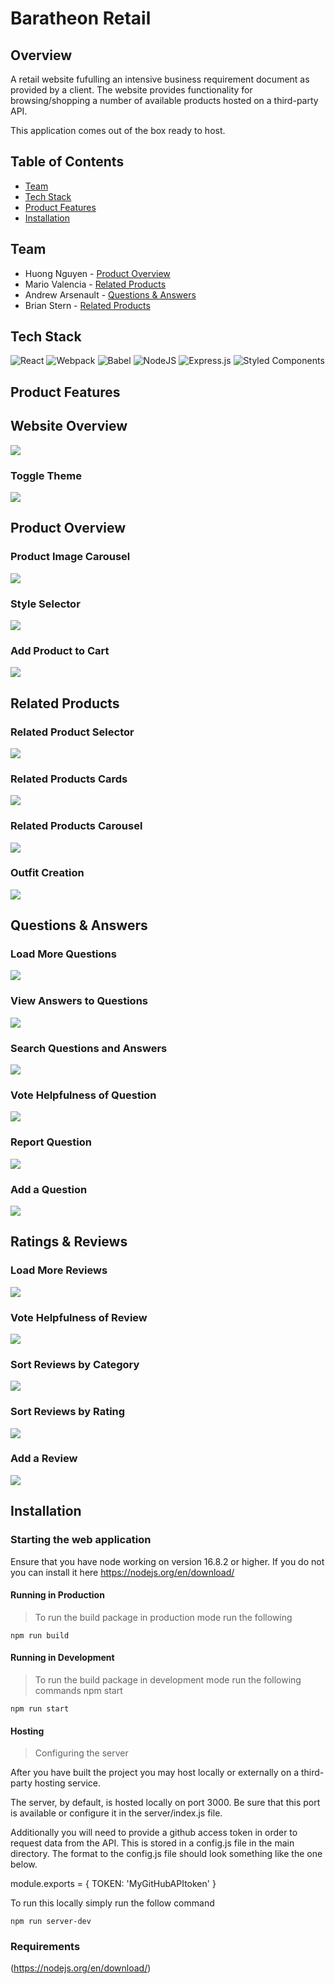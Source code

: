 
# Baratheon Retail


## Overview
A retail website fufulling an intensive business requirement document as provided by a client. The website provides functionality for browsing/shopping a number of available products hosted on a third-party API.

This application comes out of the box ready to host.

## Table of Contents
* [Team](https://github.com/RFCE2209-Baratheon/Front-End-Capstone/edit/main/readme.md#team)
* [Tech Stack](https://github.com/huongnguyen04/dinner-party/blob/main/README.md#tech-stack)  
* [Product Features](https://github.com/huongnguyen04/dinner-party/blob/main/README.md#product-features)  
* [Installation](https://github.com/huongnguyen04/dinner-party/blob/main/README.md#installation)  


## Team
* Huong Nguyen - [Product Overview](https://github.com/RFCE2209-Baratheon/Front-End-Capstone/tree/overview6#product-overview)
* Mario Valencia - [Related Products](https://github.com/RFCE2209-Baratheon/Front-End-Capstone/tree/overview6#related-products)
* Andrew Arsenault - [Questions & Answers](https://github.com/RFCE2209-Baratheon/Front-End-Capstone/tree/overview6#questions--answers)
* Brian Stern - [Related Products](https://github.com/RFCE2209-Baratheon/Front-End-Capstone/tree/overview6#related-products)


## Tech Stack
![React](https://img.shields.io/badge/react-%2320232a.svg?style=for-the-badge&logo=react&logoColor=%2361DAFB)
![Webpack](https://img.shields.io/badge/webpack-%238DD6F9.svg?style=for-the-badge&logo=webpack&logoColor=black)
![Babel](https://img.shields.io/badge/Babel-F9DC3e?style=for-the-badge&logo=babel&logoColor=black)
![NodeJS](https://img.shields.io/badge/node.js-6DA55F?style=for-the-badge&logo=node.js&logoColor=white)
![Express.js](https://img.shields.io/badge/express.js-%23404d59.svg?style=for-the-badge&logo=express&logoColor=%2361DAFB)
![Styled Components](https://img.shields.io/badge/styled--components-DB7093?style=for-the-badge&logo=styled-components&logoColor=white)

## Product Features

## Website Overview
![](./readMeGifs/website.gif)

### Toggle Theme
![](./readMeGifs/themeToggle.gif)

## Product Overview

### Product Image Carousel
![](./readMeGifs/overviewCarousel.gif)

### Style Selector
![](./readMeGifs/overviewStyleSelector.gif)

### Add Product to Cart
![](./readMeGifs/overviewAddToCart.gif)

## Related Products

### Related Product Selector
![](./readMeGifs/relatedProductChange.gif)

### Related Products Cards
![](./readMeGifs/relatedCardAnimation.gif)

### Related Products Carousel
![](./readMeGifs/relatedCardsCarousel.gif)

### Outfit Creation
![](./readMeGifs/relatedOutfitCreation.gif)


## Questions & Answers

### Load More Questions
![](./readMeGifs/qaLoadQuestions.gif)

### View Answers to Questions
![](./readMeGifs/qaViewAnswers.gif)

### Search Questions and Answers
![](./readMeGifs/qaSearch.gif)

### Vote Helpfulness of Question
![](./readMeGifs/qaHelpfulVote.gif)

### Report Question
![](./readMeGifs/qaReportQuestion.gif)

### Add a Question
![](./readMeGifs/qaAddQuestion.gif)

## Ratings & Reviews

### Load More Reviews
![](./readMeGifs/reviewLoadMoreReviews.gif)

### Vote Helpfulness of Review
![](./readMeGifs/reviewsVoteHelpful.gif)

### Sort Reviews by Category
![](./readMeGifs/reviewsSort.gif)

### Sort Reviews by Rating
![](./readMeGifs/reviewsSortByRating.gif)

### Add a Review

![](./readMeGifs/reviewsAddReview.gif)

## Installation

### Starting the web application

Ensure that you have node working on version 16.8.2 or higher. If you do not you can install it here https://nodejs.org/en/download/


#### Running in Production
>To run the build package in production mode run the following

```
npm run build
```
#### Running in Development
>To run the build package in development mode run the following commands npm start

```
npm run start
```


#### Hosting

> Configuring the server

After you have built the project you may host locally or externally on a third-party hosting service.

The server, by default, is hosted locally on port 3000. Be sure that this port is available or configure it in the server/index.js file.

Additionally you will need to provide a github access token in order to request data from the API. This is stored in a config.js file in the main directory. The format to the config.js file should look something like the one below.

module.exports = { TOKEN: 'MyGitHubAPItoken' }

To run this locally simply run the follow command

```
npm run server-dev
```


### Requirements
(https://nodejs.org/en/download/)
